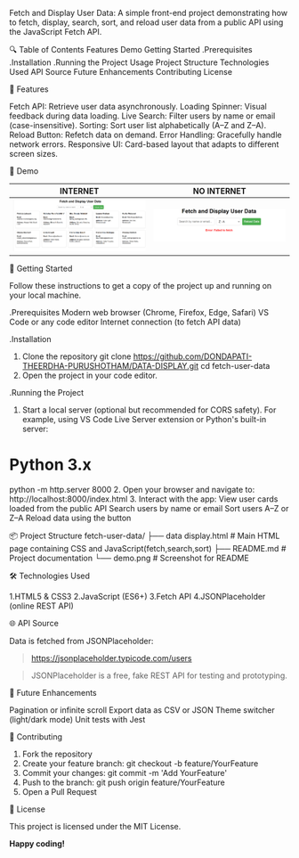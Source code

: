 Fetch and Display User Data:
A simple front-end project demonstrating how to fetch, display, search, sort, and reload user data from a public API using the JavaScript Fetch API.

🔍 Table of Contents
Features
Demo
Getting Started
.Prerequisites
.Installation
.Running the Project
Usage
Project Structure
Technologies Used
API Source
Future Enhancements
Contributing
License

🎯 Features

Fetch API: Retrieve user data asynchronously.
Loading Spinner: Visual feedback during data loading.
Live Search: Filter users by name or email (case-insensitive).
Sorting: Sort user list alphabetically (A–Z and Z–A).
Reload Button: Refetch data on demand.
Error Handling: Gracefully handle network errors.
Responsive UI: Card-based layout that adapts to different screen sizes.

📸 Demo

| INTERNET | NO INTERNET |
|------------|----------------|
| ![success](INTERNET.png) | ![error](NOINTERNET.png) |


🚀 Getting Started

Follow these instructions to get a copy of the project up and running on your local machine.

.Prerequisites
Modern web browser (Chrome, Firefox, Edge, Safari)
VS Code or any code editor
Internet connection (to fetch API data)

.Installation
1. Clone the repository
git clone https://github.com/DONDAPATI-THEERDHA-PURUSHOTHAM/DATA-DISPLAY.git
cd fetch-user-data
2. Open the project in your code editor.

.Running the Project
1. Start a local server (optional but recommended for CORS safety). For example, using VS Code Live Server extension or Python's built-in server:
# Python 3.x
python -m http.server 8000
2. Open your browser and navigate to:
http://localhost:8000/index.html
3. Interact with the app:
View user cards loaded from the public API
Search users by name or email
Sort users A–Z or Z–A
Reload data using the button

📦 Project Structure
fetch-user-data/
├── data display.html  # Main HTML page containing CSS and JavaScript(fetch,search,sort)
├── README.md       	 # Project documentation
└── demo.png          # Screenshot for README

🛠 Technologies Used

1.HTML5 & CSS3
2.JavaScript (ES6+)
3.Fetch API
4.JSONPlaceholder (online REST API)

🌐 API Source

Data is fetched from JSONPlaceholder:

> https://jsonplaceholder.typicode.com/users

> JSONPlaceholder is a free, fake REST API for testing and prototyping.

🔮 Future Enhancements

Pagination or infinite scroll
Export data as CSV or JSON
Theme switcher (light/dark mode)
Unit tests with Jest

🤝 Contributing

1. Fork the repository
2. Create your feature branch: git checkout -b feature/YourFeature
3. Commit your changes: git commit -m 'Add YourFeature'
4. Push to the branch: git push origin feature/YourFeature
5. Open a Pull Request

📝 License

This project is licensed under the MIT License.

**Happy coding!**
